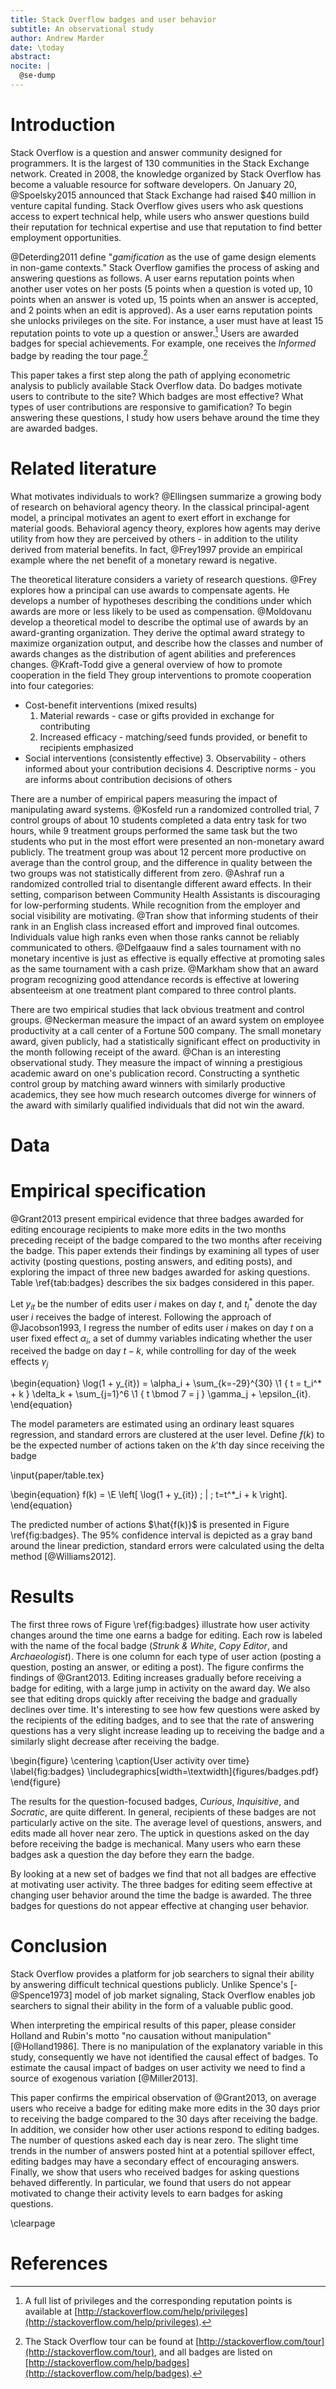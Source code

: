 ```yaml
---
title: Stack Overflow badges and user behavior
subtitle: An observational study
author: Andrew Marder
date: \today
abstract:
nocite: |
  @se-dump
---
```


# Introduction

Stack Overflow is a question and answer community designed for programmers. It is the largest of 130 communities in the Stack Exchange network. Created in 2008, the knowledge organized by Stack Overflow has become a valuable resource for software developers. On January 20, @Spoelsky2015 announced that Stack Exchange had raised $40 million in venture capital funding. Stack Overflow gives users who ask questions access to expert technical help, while users who answer questions build their reputation for technical expertise and use that reputation to find better employment opportunities.

@Deterding2011 define "_gamification_ as the use of game design elements in non-game contexts." Stack Overflow gamifies the process of asking and answering questions as follows. A user earns reputation points when another user votes on her posts (5 points when a question is voted up, 10 points when an answer is voted up, 15 points when an answer is accepted, and 2 points when an edit is approved). As a user earns reputation points she unlocks privileges on the site. For instance, a user must have at least 15 reputation points to vote up a question or answer.[^privileges] Users are awarded badges for special achievements. For example, one receives the _Informed_ badge by reading the tour page.[^tour-badge]

[^privileges]: A full list of privileges and the corresponding reputation points is available at [http://stackoverflow.com/help/privileges](http://stackoverflow.com/help/privileges).
[^tour-badge]: The Stack Overflow tour can be found at [http://stackoverflow.com/tour](http://stackoverflow.com/tour), and all badges are listed on [http://stackoverflow.com/help/badges](http://stackoverflow.com/help/badges).

This paper takes a first step along the path of applying econometric analysis to publicly available Stack Overflow data. Do badges motivate users to contribute to the site? Which badges are most effective? What types of user contributions are responsive to gamification? To begin answering these questions, I study how users behave around the time they are awarded badges.

# Related literature

What motivates individuals to work? @Ellingsen summarize a growing body of research on behavioral agency theory. In the classical principal-agent model, a principal motivates an agent to exert effort in exchange for material goods. Behavioral agency theory, explores how agents may derive utility from how they are perceived by others - in addition to the utility derived from material benefits. In fact, @Frey1997 provide an empirical example where the net benefit of a monetary reward is negative.

The theoretical literature considers a variety of research questions. @Frey explores how a principal can use awards to compensate agents. He develops a number of hypotheses describing the conditions under which awards are more or less likely to be used as compensation. @Moldovanu develop a theoretical model to describe the optimal use of awards by an award-granting organization. They derive the optimal award strategy to maximize organization output, and describe how the classes and number of awards changes as the distribution of agent abilities and preferences changes. @Kraft-Todd give a general overview of how to promote cooperation in the field They group interventions to promote cooperation into four categories:

*   Cost-benefit interventions (mixed results)
    1. Material rewards - case or gifts provided in exchange for contributing
    2. Increased efficacy - matching/seed funds provided, or benefit to recipients emphasized
*   Social interventions (consistently effective)
    3. Observability - others informed about your contribution decisions
    4. Descriptive norms - you are informs about contribution decisions of others

There are a number of empirical papers measuring the impact of manipulating award systems. @Kosfeld run a randomized controlled trial, 7 control groups of about 10 students completed a data entry task for two hours, while 9 treatment groups performed the same task but the two students who put in the most effort were presented an non-monetary award publicly. The treatment group was about 12 percent more productive on average than the control group, and the difference in quality between the two groups was not statistically different from zero. @Ashraf run a randomized controlled trial to disentangle different award effects. In their setting, comparison between Community Health Assistants is discouraging for low-performing students. While recognition from the employer and social visibility are motivating. @Tran show that informing students of their rank in an English class increased effort and improved final outcomes. Individuals value high ranks even when those ranks cannot be reliably communicated to others. @Delfgaauw find a sales tournament with no monetary incentive is just as effective is equally effective at promoting sales as the same tournament with a cash prize. @Markham show that an award program recognizing good attendance records is effective at lowering absenteeism at one treatment plant compared to three control plants.

There are two empirical studies that lack obvious treatment and control groups. @Neckerman measure the impact of an award system on employee productivity at a call center of a Fortune 500 company. The small monetary award, given publicly, had a statistically significant effect on productivity in the month following receipt of the award. @Chan is an interesting observational study. They measure the impact of winning a prestigious academic award on one's publication record. Constructing a synthetic control group by matching award winners with similarly productive academics, they see how much research outcomes diverge for winners of the award with similarly qualified individuals that did not win the award.

# Data

# Empirical specification

@Grant2013 present empirical evidence that three badges awarded for editing encourage recipients to make more edits in the two months preceding receipt of the badge compared to the two months after receiving the badge. This paper extends their findings by examining all types of user activity (posting questions, posting answers, and editing posts), and exploring the impact of three new badges awarded for asking questions. Table \ref{tab:badges} describes the six badges considered in this paper.

Let $y_{it}$ be the number of edits user $i$ makes on day $t$, and $t_i^*$ denote the day user $i$ receives the badge of interest. Following the approach of @Jacobson1993, I regress the number of edits user $i$ makes on day $t$ on a user fixed effect $\alpha_i$, a set of dummy variables indicating whether the user received the badge on day $t-k$, while controlling for day of the week effects $\gamma_j$

\begin{equation}
\log(1 + y_{it}) = \alpha_i + \sum_{k=-29}^{30} \1 \{ t = t_i^* + k \} \delta_k + \sum_{j=1}^6 \1 \{ t \bmod 7 = j \} \gamma_j + \epsilon_{it}.
\end{equation}

The model parameters are estimated using an ordinary least squares regression, and standard errors are clustered at the user level. Define $f(k)$ to be the expected number of actions taken on the $k$'th day since receiving the badge

\input{paper/table.tex}

\begin{equation}
f(k) = \E \left[ \log(1 + y_{it}) \; | \; t=t^*_i + k \right].
\end{equation}

The predicted number of actions $\hat{f(k)}$ is presented in Figure \ref{fig:badges}. The 95% confidence interval is depicted as a gray band around the linear prediction, standard errors were calculated using the delta method [@Williams2012].

# Results

The first three rows of Figure \ref{fig:badges} illustrate how user activity changes around the time one earns a badge for editing. Each row is labeled with the name of the focal badge (_Strunk & White_, _Copy Editor_, and _Archaeologist_). There is one column for each type of user action (posting a question, posting an answer, or editing a post). The figure confirms the findings of @Grant2013. Editing increases gradually before receiving a badge for editing, with a large jump in activity on the award day. We also see that editing drops quickly after receiving the badge and gradually declines over time. It's interesting to see how few questions were asked by the recipients of the editing badges, and to see that the rate of answering questions has a very slight increase leading up to receiving the badge and a similarly slight decrease after receiving the badge.

\begin{figure}
  \centering
  \caption{User activity over time}
  \label{fig:badges}
  \includegraphics[width=\textwidth]{figures/badges.pdf}
\end{figure}

The results for the question-focused badges, _Curious_, _Inquisitive_, and _Socratic_, are quite different. In general, recipients of these badges are not particularly active on the site. The average level of questions, answers, and edits made all hover near zero. The uptick in questions asked on the day before receiving the badge is mechanical. Many users who earn these badges ask a question the day before they earn the badge.

By looking at a new set of badges we find that not all badges are effective at motivating user activity. The three badges for editing seem effective at changing user behavior around the time the badge is awarded. The three badges for questions do not appear effective at changing user behavior.

# Conclusion

Stack Overflow provides a platform for job searchers to signal their ability by answering difficult technical questions publicly. Unlike Spence's [-@Spence1973] model of job market signaling, Stack Overflow enables job searchers to signal their ability in the form of a valuable public good.

When interpreting the empirical results of this paper, please consider Holland and Rubin's motto "no causation without manipulation" [@Holland1986]. There is no manipulation of the explanatory variable in this study, consequently we have not identified the causal effect of badges. To estimate the causal impact of badges on user activity we need to find a source of exogenous variation [@Miller2013].

This paper confirms the empirical observation of @Grant2013, on average users who receive a badge for editing make more edits in the 30 days prior to receiving the badge compared to the 30 days after receiving the badge. In addition, we consider how other user actions respond to editing badges. The number of questions asked each day is near zero. The slight time trends in the number of answers posted hint at a potential spillover effect, editing badges may have a secondary effect of encouraging answers. Finally, we show that users who received badges for asking questions behaved differently. In particular, we found that users do not appear motivated to change their activity levels to earn badges for asking questions.

\clearpage

# References
